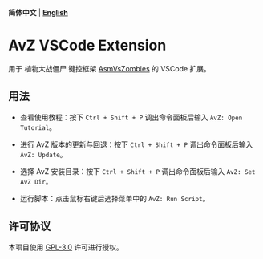 **简体中文** | **[English](./README.en.md)**

# AvZ VSCode Extension

用于 植物大战僵尸 键控框架 [AsmVsZombies](https://github.com/vector-wlc/AsmVsZombies) 的 VSCode 扩展。

## 用法

* 查看使用教程：按下 `Ctrl + Shift + P` 调出命令面板后输入 `AvZ: Open Tutorial`。

* 进行 AvZ 版本的更新与回退：按下 `Ctrl + Shift + P` 调出命令面板后输入 `AvZ: Update`。

* 选择 AvZ 安装目录：按下 `Ctrl + Shift + P` 调出命令面板后输入 `AvZ: Set AvZ Dir`。

* 运行脚本：点击鼠标右键后选择菜单中的 `AvZ: Run Script`。

## 许可协议

本项目使用 [GPL-3.0](https://www.gnu.org/licenses/gpl-3.0.html) 许可进行授权。
